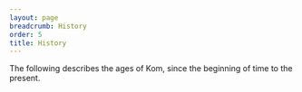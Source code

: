 ```yaml
---
layout: page
breadcrumb: History
order: 5
title: History
---
```


The following describes the ages of Kom, since the beginning of time to the present.
